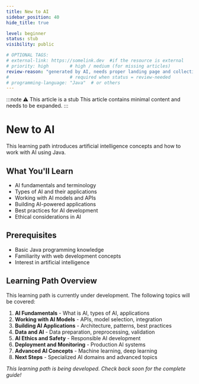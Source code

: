 ```yaml
---
title: New to AI
sidebar_position: 40
hide_title: true

level: beginner
status: stub
visibility: public

# OPTIONAL TAGS:
# external-link: https://somelink.dev  #if the resource is external
# priority: high        # high / medium (for missing articles)
review-reason: "generated by AI, needs proper landing page and collection of articles"
#                       # required when status = review-needed
# programming-language: "Java"  # or others
---
```


:::note ⚠️ This article is a stub
This article contains minimal content and needs to be expanded.
:::

# New to AI

This learning path introduces artificial intelligence concepts and how to work with AI using Java.

## What You'll Learn

- AI fundamentals and terminology
- Types of AI and their applications
- Working with AI models and APIs
- Building AI-powered applications
- Best practices for AI development
- Ethical considerations in AI

## Prerequisites

- Basic Java programming knowledge
- Familiarity with web development concepts
- Interest in artificial intelligence

## Learning Path Overview

This learning path is currently under development. The following topics will be covered:

1. **AI Fundamentals** - What is AI, types of AI, applications
2. **Working with AI Models** - APIs, model selection, integration
3. **Building AI Applications** - Architecture, patterns, best practices
4. **Data and AI** - Data preparation, preprocessing, validation
5. **AI Ethics and Safety** - Responsible AI development
6. **Deployment and Monitoring** - Production AI systems
7. **Advanced AI Concepts** - Machine learning, deep learning
8. **Next Steps** - Specialized AI domains and advanced topics

*This learning path is being developed. Check back soon for the complete guide!* 